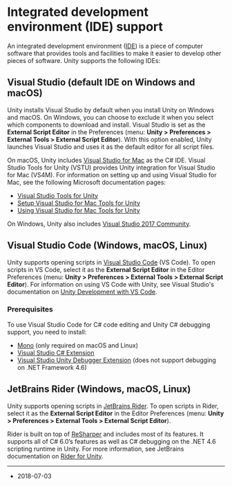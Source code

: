 # Integrated development environment (IDE) support

An integrated development environment ([IDE](https://en.wikipedia.org/wiki/Integrated_development_environment)) is a piece of computer software that provides tools and facilities to make it easier to develop other pieces of software. Unity supports the following IDEs:

## Visual Studio (default IDE on Windows and macOS)

Unity installs Visual Studio by default when you install Unity on Windows and macOS. On Windows, you can choose to exclude it when you select which components to download and install. Visual Studio is set as the __External Script Editor__ in the Preferences (menu: __Unity &gt; Preferences &gt; External Tools &gt; External Script Editor__). With this option enabled, Unity launches Visual Studio and uses it as the default editor for all script files.

On macOS, Unity includes [Visual Studio for Mac](https://www.visualstudio.com/vs/visual-studio-mac/) as the C# IDE. Visual Studio Tools for Unity (VSTU) provides Unity integration for Visual Studio for Mac (VS4M). For information on setting up and using Visual Studio for Mac, see the following Microsoft documentation pages:

* [Visual Studio Tools for Unity](https://docs.microsoft.com/en-us/visualstudio/cross-platform/visual-studio-tools-for-unity)
* [Setup Visual Studio for Mac Tools for Unity](https://docs.microsoft.com/en-us/visualstudio/mac/setup-vsmac-tools-unity)
* [Using Visual Studio for Mac Tools for Unity](https://docs.microsoft.com/en-us/visualstudio/mac/using-vsmac-tools-unity)

On Windows, Unity also includes [Visual Studio 2017 Community](https://www.visualstudio.com/downloads/).

## Visual Studio Code (Windows, macOS, Linux)

Unity supports opening scripts in [Visual Studio Code](https://code.visualstudio.com/) (VS Code). To open scripts in VS Code,  select it as the __External Script Editor__ in the Editor Preferences (menu: __Unity &gt; Preferences &gt; External Tools &gt; External Script Editor__). For information on using VS Code with Unity, see Visual Studio's documentation on [Unity Development with VS Code](https://code.visualstudio.com/docs/other/unity). 

### Prerequisites

To use Visual Studio Code for C# code editing and Unity C# debugging support, you need to install:

* [Mono](http://www.mono-project.com/download/) (only required on macOS and Linux)
* [Visual Studio C# Extension](https://marketplace.visualstudio.com/items?itemName=ms-vscode.csharp)
* [Visual Studio Unity Debugger Extension](https://marketplace.visualstudio.com/items?itemName=Unity.unity-debug) (does not support debugging on .NET Framework 4.6)

## JetBrains Rider (Windows, macOS, Linux)

Unity supports opening scripts in [JetBrains Rider](https://www.jetbrains.com/rider/). To open scripts in Rider, select it as the __External Script Editor__ in the Editor Preferences (menu: __Unity &gt; Preferences &gt; External Tools &gt; External Script Editor__).

Rider is built on top of [ReSharper](https://www.jetbrains.com/resharper/) and includes most of its features. It supports all of C# 6.0’s features as well as C# debugging on the .NET 4.6 scripting runtime in Unity. For more information, see JetBrains documentation on [Rider for Unity](https://www.jetbrains.com/dotnet/promo/unity/).

---
* <span class="page-edit">2018-07-03 <!-- include IncludeTextNewPageYesEdit --></span>
